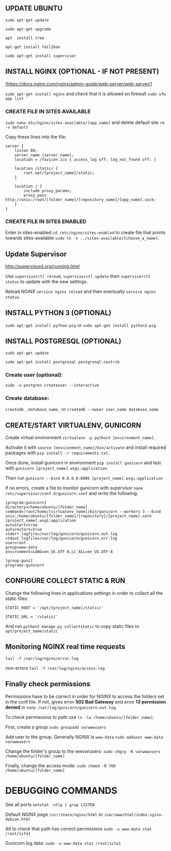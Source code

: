 ## UPDATE UBUNTU
`sudo apt-get update`
  
`sudo apt-get upgrade`
  
`apt  install tree`
  
`apt-get install fail2ban`

`sudo apt-get install supervisor`

## INSTALL NGINX (OPTIONAL - IF NOT PRESENT)

[https://docs.nginx.com/nginx/admin-guide/web-server/web-server/]

`sudo apt-get install nginx` and check that it is allowed on firewall `sudo ufw app list`

### CREATE FILE IN SITES AVAILABLE
`sudo nano etc/nginx/sites-available/[app_name]` and delete default site `rm -v default`
  
Copy these lines into the file:

```
server {
    listen 80;
    server_name [server_name];
    location = /favicon.ico { access_log off; log_not_found off; }
    
    location /static/ {
        root opt/[project_name]/static;
    }
    
    location / {
        include proxy_params;
        proxy_pass http://unix:/root/[folder_name]/[repository_name]/[app_name].sock;
    }
}
```
### CREATE FILE IN SITES ENABLED
Enter in sites-enabled `cd /etc/nginx/sites-enabled` to create file that points towards sites-available `sudo ln -s ../sites-available/[choose_a_name]`.

## Update Supervisor

http://supervisord.org/running.html

Use `supervisorctl reread`, `supervisorctl update` then `supervisorctl status` to update with the new settings.

Reload NGINX `service nginx reload` and then eventually `service nginx status`.

## INSTALL PYTHON 3 (OPTIONAL)
`sudo apt-get install python-pip` or  `sudo apt-get install python3-pip`
  
## INSTALL POSTGRESQL (OPTIONAL)
`sudo apt-get update`
  
`sudo apt-get install postgresql postgresql-contrib`

### Create user (optional):
`sudo -u postgres createuser --interactive`
  
### Create database:
`createdb _database_name_` or `createdb --owner user_name database_name`

## CREATE/START VIRTUALENV, GUNICORN
Create virtual environment `virtualenv -p python3 [environment_name]`.

Activate it with `source [enviconment_name]/bin/activate` and install required packages with `pip install -r requirements.txt`.

Once done, install gunicorn in environment `pip install gunicorn` and test with `gunicorn [project_name].wsgi:application`.

Then run `gunicorn --bind 0.0.0.0:8000 [project_name].wsgi:application`

If no errors, create a file to monitor gunicorn with supervisor `nano /etc/supervisor/conf.d/gunicorn.conf` and write the following:

```
[program:gunicorn] 
directory=/home/ubuntu/[folder_name] 
command=/root/home/[virtualenv_name]/bin/gunicorn --workers 3 --bind unix:/home/ubuntu/[folder_name]/[repository]/[project_name].sock [project_name].wsgi:application 
autostart=true 
autorestart=true 
stderr_logfile=/var/log/gunicorn/gunicorn.out.log 
stdout_logfile=/var/log/gunicorn/gunicorn.err.log 
user=root 
group=www-data 
environment=LANG=en_US.UTF-8,LC_ALL=en_US.UTF-8 

[group:guni] 
programs:gunicorn
```

## CONFIGURE COLLECT STATIC & RUN
Change the following lines in applications settings in order to collect all the static files:

`STATIC_ROOT = '/opt/[project_name]/static/'`

`STATIC_URL = '/static/'`

And run `python3 manage.py collectstatic` to copy static files to `opt/project_name/static`


## Monitoring NGINX real time requests
`tail -f /var/log/nginx/error.log`

non-errors
`tail -f /var/log/nginx/access.log`

## Finally check permissions
Permissions have to be correct in order for NGINX to access the folders set in the conf file. If not, gives error __502 Bad Gateway__ and error __13 permission denied__ in `nano /var/log/gunicorn/gunicorn.out.log`.

To check permissions to path use `ls -la /home/ubuntu/[folder_name]`.

First, create a group
`sudo groupadd varwwwusers`

Add user to the group. Generally NGINX is `www-data`
`sudo adduser www-data varwwwusers`

Change the folder's group to the wwvarusers:
`sudo chgrp -R varwwwusers /home/ubuntu/[folder_name]`

Finally, change the access mode:
`sudo chmod -R 760 /home/ubuntu/[folder_name]`

# DEBUGGING COMMANDS
See all ports `netstat -ntlp | grep LISTEN`

Default NGINX page `/usr/share/nginx/html` or `/var/www/html/index.nginx-debian.html`

Alt to check that path has correct permissions `sudo -u www-data stat /root/site1`

Gunicorn log data: `sudo -u www-data stat /root/site1`
  
